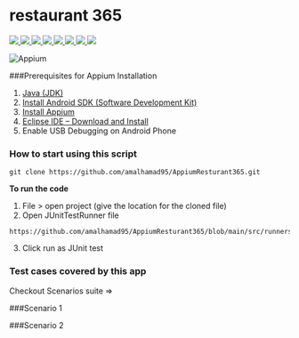 # restaurant 365
<a href="https://github.com/amalhamad95/AppiumResturant365/blob/main/src/runners/JUnitTestRunner.java" alt="Contributors">
  <img src="https://img.shields.io/badge/-Contributors-blueviolet">
  <img src="https://img.shields.io/badge/-Amal-blue">
  <img src="https://img.shields.io/badge/-Tasneem-brightgreen">
  <img src="https://img.shields.io/badge/-Norhan-yellow">
  <img src="https://img.shields.io/badge/-Yasmeen-orange">
  <img src="https://img.shields.io/badge/-Mohammed-green">
   <img src="https://img.shields.io/badge/-appium-gray">
   <img src="https://img.shields.io/badge/-junit-red">
</a>




![Appium](https://user-images.githubusercontent.com/94033644/158073029-e1964543-646d-46fc-a030-b53ebd7abc03.png)

###Prerequisites for Appium Installation
1.  [Java (JDK)](https://www.guru99.com/install-java.html)
2.  [Install Android SDK (Software Development Kit)](https://developer.android.com/about/versions/12/setup-sdk)
3.  [Install Appium](https://appium.io/docs/en/about-appium/getting-started/?lang=en)
4.  [Eclipse IDE – Download and Install](https://www.eclipse.org/downloads/)
5.  Enable USB Debugging on Android Phone



### How to start using this script
```
git clone https://github.com/amalhamad95/AppiumResturant365.git
```

**To run the code**
1. File > open project (give the location for the cloned file)
2. Open JUnitTestRunner file
```
https://github.com/amalhamad95/AppiumResturant365/blob/main/src/runners/JUnitTestRunner.java
```
3. Click run as JUnit test


### Test cases covered by this app
Checkout Scenarios suite => 

###Scenario 1


###Scenario 2



